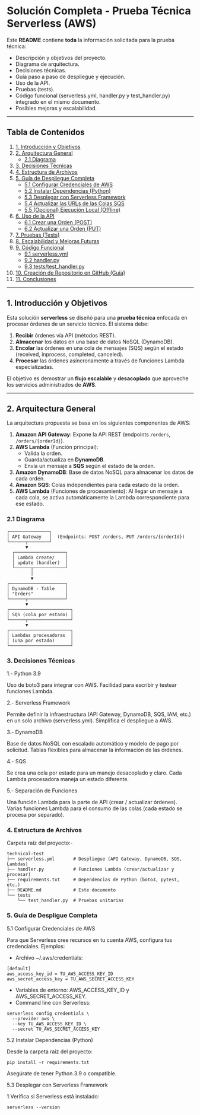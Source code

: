 # Solución Completa - Prueba Técnica Serverless (AWS)

Este **README** contiene **toda** la información solicitada para la prueba técnica:  
- Descripción y objetivos del proyecto.  
- Diagrama de arquitectura.  
- Decisiones técnicas.  
- Guía paso a paso de despliegue y ejecución.  
- Uso de la API.  
- Pruebas (tests).  
- Código funcional (serverless.yml, handler.py y test_handler.py) integrado en el mismo documento.  
- Posibles mejoras y escalabilidad.

---

## Tabla de Contenidos

1. [1. Introducción y Objetivos](#1-introducción-y-objetivos)  
2. [2. Arquitectura General](#2-arquitectura-general)  
   - [2.1 Diagrama](#21-diagrama)  
3. [3. Decisiones Técnicas](#3-decisiones-técnicas)  
4. [4. Estructura de Archivos](#4-estructura-de-archivos)  
5. [5. Guía de Despliegue Completa](#5-guía-de-despliegue-completa)  
   - [5.1 Configurar Credenciales de AWS](#51-configurar-credenciales-de-aws)  
   - [5.2 Instalar Dependencias (Python)](#52-instalar-dependencias-python)  
   - [5.3 Desplegar con Serverless Framework](#53-desplegar-con-serverless-framework)  
   - [5.4 Actualizar las URLs de las Colas SQS](#54-actualizar-las-urls-de-las-colas-sqs)  
   - [5.5 (Opcional) Ejecución Local (Offline)](#55-opcional-ejecución-local-offline)  
6. [6. Uso de la API](#6-uso-de-la-api)  
   - [6.1 Crear una Orden (POST)](#61-crear-una-orden-post)  
   - [6.2 Actualizar una Orden (PUT)](#62-actualizar-una-orden-put)  
7. [7. Pruebas (Tests)](#7-pruebas-tests)  
8. [8. Escalabilidad y Mejoras Futuras](#8-escalabilidad-y-mejoras-futuras)  
9. [9. Código Funcional](#9-código-funcional)  
   - [9.1 serverless.yml](#91-serverlessyml)  
   - [9.2 handler.py](#92-handlerpy)  
   - [9.3 tests/test_handler.py](#93-teststest_handlerpy)  
10. [10. Creación de Repositorio en GitHub (Guía)](#10-creación-de-repositorio-en-github-guía)  
11. [11. Conclusiones](#11-conclusiones)


---

## 1. Introducción y Objetivos

Esta solución **serverless** se diseñó para una **prueba técnica** enfocada en procesar órdenes de un servicio técnico. El sistema debe:

1. **Recibir** órdenes vía API (métodos REST).  
2. **Almacenar** los datos en una base de datos NoSQL (DynamoDB).  
3. **Encolar** las órdenes en una cola de mensajes (SQS) según el estado (received, inprocess, completed, canceled).  
4. **Procesar** las órdenes asíncronamente a través de funciones Lambda especializadas.

El objetivo es demostrar un **flujo escalable** y **desacoplado** que aproveche los servicios administrados de **AWS**.

---

## 2. Arquitectura General

La arquitectura propuesta se basa en los siguientes componentes de AWS:

1. **Amazon API Gateway**: Expone la API REST (endpoints `/orders`, `/orders/{orderId}`).  
2. **AWS Lambda** (Función principal):  
   - Valida la orden.  
   - Guarda/actualiza en **DynamoDB**.  
   - Envía un mensaje a **SQS** según el estado de la orden.  
3. **Amazon DynamoDB**: Base de datos NoSQL para almacenar los datos de cada orden.  
4. **Amazon SQS**: Colas independientes para cada estado de la orden.  
5. **AWS Lambda** (Funciones de procesamiento): Al llegar un mensaje a cada cola, se activa automáticamente la Lambda correspondiente para ese estado.

### 2.1 Diagrama

```plaintext
┌───────────────┐
│ API Gateway   │  (Endpoints: POST /orders, PUT /orders/{orderId})
└──────┬────────┘
       ▼
  ┌───────────────────┐
  │ Lambda create/    │
  │ update (handler)  │
  └──────┬────────────┘
         │
         ▼
┌─────────────────────┐
│ DynamoDB - Table    │
│ "Orders"            │
└──────┬──────────────┘
       ▼
┌───────────────────────┐
│ SQS (cola por estado) │
└──────┬────────────────┘
       ▼
┌───────────────────────┐
│ Lambdas procesadoras  │
│ (una por estado)      │
└───────────────────────┘
```
### 3. Decisiones Técnicas

1.- Python 3.9

Uso de boto3 para integrar con AWS.
Facilidad para escribir y testear funciones Lambda.

2.- Serverless Framework

Permite definir la infraestructura (API Gateway, DynamoDB, SQS, IAM, etc.) en un solo archivo (serverless.yml).
Simplifica el despliegue a AWS.

3.- DynamoDB

Base de datos NoSQL con escalado automático y modelo de pago por solicitud.
Tablas flexibles para almacenar la información de las órdenes.

4.-  SQS

Se crea una cola por estado para un manejo desacoplado y claro.
Cada Lambda procesadora maneja un estado diferente.

5.- Separación de Funciones

Una función Lambda para la parte de API (crear / actualizar órdenes).
Varias funciones Lambda para el consumo de las colas (cada estado se procesa por separado).

### 4. Estructura de Archivos

Carpeta raíz del proyecto:-

```plaintext
technical-test
├── serverless.yml       # Despliegue (API Gateway, DynamoDB, SQS, Lambdas)
├── handler.py           # Funciones Lambda (crear/actualizar y procesar)
├── requirements.txt     # Dependencias de Python (boto3, pytest, etc.)
├── README.md            # Este documento
└── tests
    └── test_handler.py  # Pruebas unitarias
```
### 5. Guía de Despligue Completa

5.1 Configurar Credenciales de AWS

Para que Serverless cree recursos en tu cuenta AWS, configura tus credenciales. Ejemplos:

- Archivo ~/.aws/credentials:

```plaintext
[default]
aws_access_key_id = TU_AWS_ACCESS_KEY_ID
aws_secret_access_key = TU_AWS_SECRET_ACCESS_KEY
```
- Variables de entorno: AWS_ACCESS_KEY_ID y AWS_SECRET_ACCESS_KEY.
- Command line con Serverless:

```plaintext
serverless config credentials \
  --provider aws \
  --key TU_AWS_ACCESS_KEY_ID \
  --secret TU_AWS_SECRET_ACCESS_KEY
```
5.2 Instalar Dependencias (Python)

Desde la carpeta raíz del proyecto:
```plaintext
pip install -r requirements.txt
```
Asegúrate de tener Python 3.9 o compatible.

5.3 Desplegar con Serverless Framework

1.Verifica si Serverless está instalado:
```plaintext
serverless --version
```




